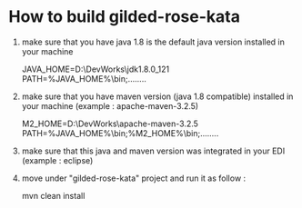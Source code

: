 # How to build gilded-rose-kata

1) make sure that you have java 1.8 is the default java version installed in your machine

	JAVA_HOME=D:\DevWorks\jdk1.8.0_121
	PATH=%JAVA_HOME%\bin;........
	
2) make sure that you have maven version (java 1.8 compatible) installed in your machine (example : apache-maven-3.2.5)

	M2_HOME=D:\DevWorks\apache-maven-3.2.5
	PATH=%JAVA_HOME%\bin;%M2_HOME%\bin;........
	
3) make sure that this java and maven version was integrated in your EDI (example : eclipse)

4) move under "gilded-rose-kata" project and run it as follow :

	mvn clean install

	
 	